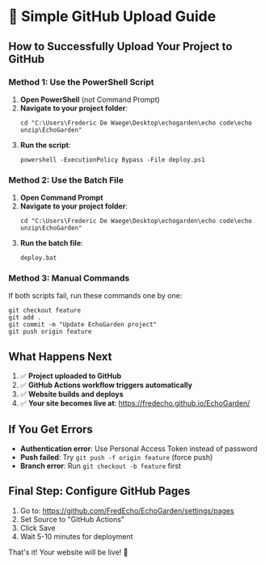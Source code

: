 # 🚀 Simple GitHub Upload Guide

## How to Successfully Upload Your Project to GitHub

### Method 1: Use the PowerShell Script
1. **Open PowerShell** (not Command Prompt)
2. **Navigate to your project folder**:
   ```
   cd "C:\Users\Frederic De Waege\Desktop\echogarden\echo code\echo unzip\EchoGarden"
   ```
3. **Run the script**:
   ```
   powershell -ExecutionPolicy Bypass -File deploy.ps1
   ```

### Method 2: Use the Batch File
1. **Open Command Prompt**
2. **Navigate to your project folder**:
   ```
   cd "C:\Users\Frederic De Waege\Desktop\echogarden\echo code\echo unzip\EchoGarden"
   ```
3. **Run the batch file**:
   ```
   deploy.bat
   ```

### Method 3: Manual Commands
If both scripts fail, run these commands one by one:
```
git checkout feature
git add .
git commit -m "Update EchoGarden project"
git push origin feature
```

## What Happens Next
1. ✅ **Project uploaded to GitHub**
2. ✅ **GitHub Actions workflow triggers automatically**
3. ✅ **Website builds and deploys**
4. ✅ **Your site becomes live at**: https://fredecho.github.io/EchoGarden/

## If You Get Errors
- **Authentication error**: Use Personal Access Token instead of password
- **Push failed**: Try `git push -f origin feature` (force push)
- **Branch error**: Run `git checkout -b feature` first

## Final Step: Configure GitHub Pages
1. Go to: https://github.com/FredEcho/EchoGarden/settings/pages
2. Set Source to "GitHub Actions"
3. Click Save
4. Wait 5-10 minutes for deployment

That's it! Your website will be live! 🎉
